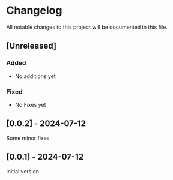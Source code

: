 # Changelog

All notable changes to this project will be documented in this file.

## [Unreleased]

### Added

- No additions yet

### Fixed

- No Fixes yet

## [0.0.2] - 2024-07-12

Some minor fixes

## [0.0.1] - 2024-07-12

Initial version